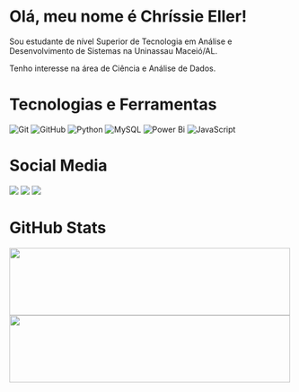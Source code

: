# Olá, meu nome é Chríssie Eller! 

Sou estudante de nível Superior de Tecnologia em Análise e Desenvolvimento de Sistemas na Uninassau Maceió/AL. 

Tenho interesse na área de Ciência e Análise de Dados.

# Tecnologias e Ferramentas
![Git](https://img.shields.io/badge/git-pink.svg?style=for-the-badge&logo=git&logoColor=black)
![GitHub](https://img.shields.io/badge/github-pink.svg?style=for-the-badge&logo=github&logoColor=black)
![Python](https://img.shields.io/badge/python-pink?style=for-the-badge&logo=python&logoColor=black)
![MySQL](https://img.shields.io/badge/mysql-pink.svg?style=for-the-badge&logo=mysql&logoColor=black)
![Power Bi](https://img.shields.io/badge/power_bi-pink?style=for-the-badge&logo=powerbi&logoColor=black)
![JavaScript](https://img.shields.io/badge/javascript-pink.svg?style=for-the-badge&logo=javascript&logoColor=black)


# Social Media
<div><a href="https://instagram.com/chrissieeller" target="_blank"><img src="https://img.shields.io/badge/-Instagram-pink?style=for-the-badge&logo=instagram&logoColor=black" target="_blank"></a>
<a href="https://www.twitter.com/chrissieeller" target="_blank"><img src="https://img.shields.io/badge/X-pink.svg?style=for-the-badge&logo=X&logoColor=black" target="_blank"></a>
<a href="https://www.linkedin.com/in/chrissieeller" target="_blank"><img src="https://img.shields.io/badge/-LinkedIn-pink?style=for-the-badge&logo=linkedin&logoColor=black" target="_blank"></a>   
</div>


# GitHub Stats


<a href="https://github.com/chrissieeller">
<img height="120em" width="500em" src="https://github-readme-stats.vercel.app/api?username=chrissieeller&theme=dracula&show_icons=true"/>
<img height="120em" width="500em" src="https://github-readme-stats.vercel.app/api/top-langs/?username=chrissieeller&layout=compact&langs_count=7&theme=dracula"/>

